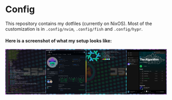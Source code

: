 # Config
This repository contains my dotfiles (currently on NixOS). Most of the customization is in `.config/nvim`, `.config/fish` and `.config/hypr`.

#### Here is a screenshot of what my setup looks like:
![screenshot](screenshot.png)
